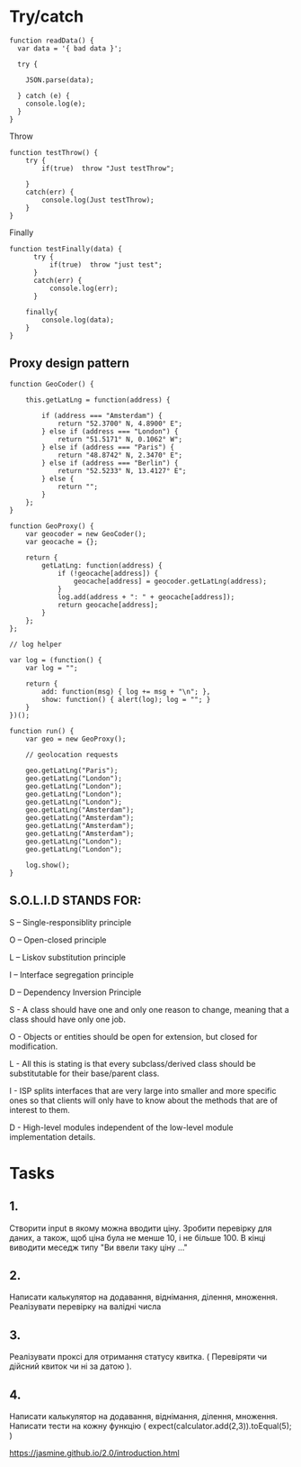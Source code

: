 # Try/catch
```
function readData() {
  var data = '{ bad data }';

  try {
     
    JSON.parse(data);
    
  } catch (e) {
    console.log(e);
  }
}
```

Throw
```
function testThrow() {
    try { 
        if(true)  throw "Just testThrow";
 
    }
    catch(err) {
        console.log(Just testThrow);
    }
}
```

Finally
```
function testFinally(data) {
      try { 
          if(true)  throw "just test";
      }
      catch(err) {
          console.log(err);
      }
    
    finally{
        console.log(data);
    }
}
```

## Proxy design pattern
```
function GeoCoder() {
 
    this.getLatLng = function(address) {
        
        if (address === "Amsterdam") {
            return "52.3700° N, 4.8900° E";
        } else if (address === "London") {
            return "51.5171° N, 0.1062° W";
        } else if (address === "Paris") {
            return "48.8742° N, 2.3470° E";
        } else if (address === "Berlin") {
            return "52.5233° N, 13.4127° E";
        } else {
            return "";
        }
    };
}
 
function GeoProxy() {
    var geocoder = new GeoCoder();
    var geocache = {};
 
    return {
        getLatLng: function(address) {
            if (!geocache[address]) {
                geocache[address] = geocoder.getLatLng(address);
            }
            log.add(address + ": " + geocache[address]);
            return geocache[address];
        }
    };
};
 
// log helper
 
var log = (function() {
    var log = "";
 
    return {
        add: function(msg) { log += msg + "\n"; },
        show: function() { alert(log); log = ""; }
    }
})();
 
function run() {
    var geo = new GeoProxy();
 
    // geolocation requests
 
    geo.getLatLng("Paris");
    geo.getLatLng("London");
    geo.getLatLng("London");
    geo.getLatLng("London");
    geo.getLatLng("London");
    geo.getLatLng("Amsterdam");
    geo.getLatLng("Amsterdam");
    geo.getLatLng("Amsterdam");
    geo.getLatLng("Amsterdam");
    geo.getLatLng("London");
    geo.getLatLng("London");
 
    log.show();
}
```
## S.O.L.I.D STANDS FOR:

S – Single-responsiblity principle

O – Open-closed principle

L – Liskov substitution principle

I – Interface segregation principle

D – Dependency Inversion Principle






S - A class should have one and only one reason to change, meaning that a class should have only one job.

O - Objects or entities should be open for extension, but closed for modification.

L - All this is stating is that every subclass/derived class should be substitutable for their base/parent class.

I - ISP splits interfaces that are very large into smaller and more specific ones so that clients will only have to know about the methods that are of interest to them.

D -  High-level modules independent of the low-level module implementation details.


# Tasks
## 1. 
Створити input в якому можна вводити ціну. Зробити перевірку для даних, а також, щоб ціна була не менше 10, і не більше 100.
В кінці виводити меседж типу "Ви ввели таку ціну ..."
## 2.
Написати калькулятор на додавання, віднімання, ділення, множення. Реалізувати перевірку на валідні числа
## 3.
Реалізувати проксі для отримання статусу квитка. ( Перевіряти чи дійсний квиток чи ні за датою ).
## 4.
Написати калькулятор на додавання, віднімання, ділення, множення. Написати тести на кожну функцію
( expect(calculator.add(2,3)).toEqual(5); )

https://jasmine.github.io/2.0/introduction.html
